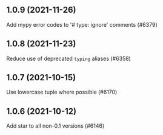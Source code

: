## 1.0.9 (2021-11-26)

Add mypy error codes to '# type: ignore' comments (#6379)

## 1.0.8 (2021-11-23)

Reduce use of deprecated `typing` aliases (#6358)

## 1.0.7 (2021-10-15)

Use lowercase tuple where possible (#6170)

## 1.0.6 (2021-10-12)

Add star to all non-0.1 versions (#6146)

